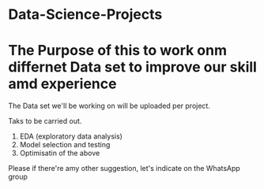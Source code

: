 # Data-Science-Projects

# The Purpose of this to work onm differnet Data set to improve our skill amd experience

The Data set we'll be working on will be uploaded per project.

Taks to be carried out.

1. EDA (exploratory data analysis)
2. Model selection and testing
3. Optimisatin of the above 

Please if there're amy other suggestion, let's indicate on the WhatsApp group
